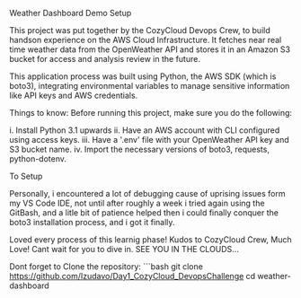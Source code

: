Weather Dashboard Demo Setup

This project was put together by the CozyCloud Devops Crew, to build handson experience on the AWS Cloud Infrastructure.
It fetches near real time weather data from the OpenWeather API and stores it in an Amazon S3 bucket for access and analysis review in the future.

This application process was built using Python, the AWS SDK (which is boto3), integrating environmental variables to manage sensitive information like API keys and AWS credentials.

Things to know:
Before running this project, make sure you do the following:

i. Install Python 3.1 upwards
ii. Have an AWS account with CLI configured using access keys.
iii. Have a '.env' file with your OpenWeather API key and S3 bucket name.
iv. Import the necessary versions of boto3, requests, python-dotenv.

To Setup

Personally, i encountered a lot of debugging cause of uprising issues form my VS Code IDE, not until after roughly a week i tried again using the GitBash, and a litle bit of patience helped then i could finally conquer the boto3 installation process, and i got it finally.

Loved every process of this learnig phase! Kudos to CozyCloud Crew, Much Love! Cant wait for you to dive in. SEE YOU IN THE CLOUDS...

Dont forget to Clone the repository: ```bash git clone https://github.com/Izudavo/Day1_CozyCloud_DevopsChallenge
cd weather-dashboard

